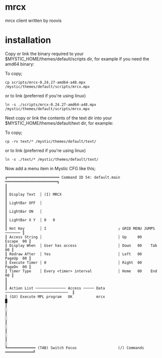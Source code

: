 # mrcx
mrcx client written by roovis

# installation

Copy or link the binary required to your $MYSTIC_HOME/themes/default/scripts dir, for example if you need the amd64 binary:

To copy;
```
cp scripts/mrcx-0.24.27-amd64-a48.mpx /mystic/themes/default/scripts/mrcx.mpx
```

or to link (preferred if you're using linux)
```
ln -s ./scripts/mrcx-0.24.27-amd64-a48.mpx /mystic/themes/default/scripts/mrcx.mpx
```

Next copy or link the contents of the text dir into your $MYSTIC_HOME/themes/default/text dir, for example:

To copy;
```
cp -rv text/* /mystic/themes/default/text/
```

or to link (preferred if you're using linux)
```
ln -s ./text/* /mystic/themes/default/text/
```

Now add a menu item in Mystic CFG like this;

```
╔════════════════════════ Command ID 54: default.main ════════════════════════╗
║                                                                             ║
║ Display Text  │ (I) MRCX                                                    ║
║ LightBar OFF  │                                                             ║
║ LightBar ON   │                                                             ║
║ LightBar X Y  │ 0   0                                                       ║
║ Hot Key       │ I                                 ┌ GRID MENU JUMPS ─────── ║
║ Access String │                                   │ Up     00    Escape  00 ║
║ Display When  │ User has access                   │ Down   00    Tab     00 ║
║ Redraw After  │ Yes                               │ Left   00    PageUp  00 ║
║ Execute Timer │ 0                                 │ Right  00    PageDn  00 ║
║ Timer Type    │ Every <timer> interval            │ Home   00    End     00 ║
║                                                                             ║
║ Action List ────────────── Access ───── Data ─────────────────────────────  ║
║ (GX) Execute MPL program   OK           mrcx                                █
║                                                                             ░
║                                                                             ░
║                                                                             ░
║                                                                             ░
║                                                                             ░
╚═════════════ (TAB) Switch Focus                   (/) Commands ═════════════╝
```
